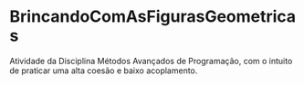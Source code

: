 # BrincandoComAsFigurasGeometricas

Atividade da Disciplina Métodos Avançados de Programação, com o intuito de praticar uma alta coesão e baixo acoplamento.
